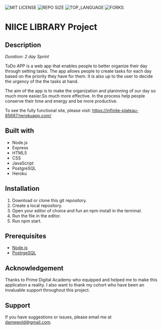 ![MIT LICENSE](https://img.shields.io/github/license/scottbromander/the_marketplace.svg?style=flat-square)
![REPO SIZE](https://img.shields.io/github/repo-size/scottbromander/the_marketplace.svg?style=flat-square)
![TOP_LANGUAGE](https://img.shields.io/github/languages/top/scottbromander/the_marketplace.svg?style=flat-square)
![FORKS](https://img.shields.io/github/forks/scottbromander/the_marketplace.svg?style=social)

# NIICE LIBRARY Project

## Description 

_Duration: 2 day Sprint_

ToDo APP is a web app that enables people to better organize their day through setting tasks. The app allows people to create tasks for each day based on the priority they have for them. It is also up to the user to decide the urgency of the the tasks at hand. 

The aim of the app is to make the organization and planinning of our day so much more easier.So much more effective. In the process help people conserve their time and energy and be more productive.

To see the fully functional site, please visit: https://infinite-plateau-85667.herokuapp.com/

## Built with

- Node.js
- Express
- HTML5
- CSS
- JavaScript
- PostgreSQL
- Heroku

## Installation 

1. Download or clone this git repository.
2. Create a local repository.
3. Open your editor of choice and fun an npm install in the terminal.
4. Run the file in the editor.
5. Run npm start.

## Prerequisites

- [Node.js](https://nodejs.org/en/)
- [PostrgeSQL](https://www.postgresql.org/)



## Acknowledgement

Thanks to Prime Digital Academy who equipped and helped me to make this application a reality. I also want to thank my cohort who have been an invaluable support throughout this project. 

## Support

If you have suggestions or issues, please email me at damewold@gmail.com. 

